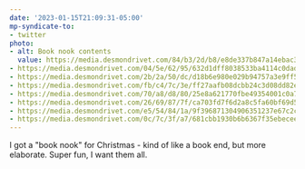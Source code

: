 ```yaml
---
date: '2023-01-15T21:09:31-05:00'
mp-syndicate-to:
- twitter
photo:
- alt: Book nook contents
  value: https://media.desmondrivet.com/84/b3/2d/b8/e8de337b847a14ebac309f113fe28f1a572692c05795ca41caf435b0.jpg
- https://media.desmondrivet.com/04/5e/62/95/632d1dff8038533ba4114c0dadce31784f1a2746323e7c1b7af84c86.jpg
- https://media.desmondrivet.com/2b/2a/50/dc/d18b6e980e029b94757a3e9ff500594d7ab218da940ab4f7885c5743.jpg
- https://media.desmondrivet.com/fb/c4/7c/3e/ff27aafb08dcbb24c3d08dd82ee879acbb642a968acd85f853bbb96f.jpg
- https://media.desmondrivet.com/70/a8/d8/80/25e8a621770fbe49354001c0a70e614afc9a21ecd75bb4b87e0f9c73.jpg
- https://media.desmondrivet.com/26/69/87/7f/ca703fd7f6d2a8c5fa60bf69d5d0dd82b657e97a6e1141d2018c01a4.jpg
- https://media.desmondrivet.com/e5/54/84/1a/9f396871304906351237e67c2cd5dd20b4e543a0398729cdd0a33ef8.jpg
- https://media.desmondrivet.com/0c/7c/3f/a7/681cbb1930b6b6367f35ebeceeb61e16a1c620bfd73c62af76d75f67.jpg
---
```


I got a "book nook" for Christmas - kind of like a book end, but more elaborate.  Super fun, I want them all.
